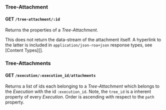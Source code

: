 ### Tree-Attachment

#### GET `/tree-attachment/:id` 

Returns the properties of a _Tree-Attachment_.

This does not return the data-stream of the attachment itself. A
hyperlink to the latter is included in `application/json-roa+json`
response types, see [Content Types][].


### Tree-Attachments

#### GET `/execution/:execution_id/attachments` 

Returns a list of ids each belonging to a _Tree-Attachment_ which belongs
to the _Execution_ with the id `:execution_id`. Note, the `tree_id` is a
inherent property of every _Execution_. Order is ascending with respect to
the `path` property.

